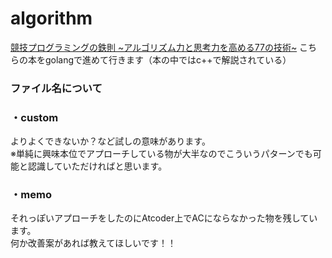 # algorithm

[競技プログラミングの鉄則 ~アルゴリズム力と思考力を高める77の技術~](https://www.amazon.co.jp/%E7%AB%B6%E6%8A%80%E3%83%97%E3%83%AD%E3%82%B0%E3%83%A9%E3%83%9F%E3%83%B3%E3%82%B0%E3%81%AE%E9%89%84%E5%89%87-%E3%82%A2%E3%83%AB%E3%82%B4%E3%83%AA%E3%82%BA%E3%83%A0%E5%8A%9B%E3%81%A8%E6%80%9D%E8%80%83%E5%8A%9B%E3%82%92%E9%AB%98%E3%82%81%E3%82%8B77%E3%81%AE%E6%8A%80%E8%A1%93-Compass-Books%E3%82%B7%E3%83%AA%E3%83%BC%E3%82%BA-%E7%B1%B3%E7%94%B0/dp/483997750X/ref=tmm_pap_swatch_0?_encoding=UTF8&qid=1663982759&sr=8-1)
こちらの本をgolangで進めて行きます（本の中ではc++で解説されている）

### ファイル名について
### ・custom<br>
よりよくできないか？など試しの意味があります。<br>
※単純に興味本位でアプローチしている物が大半なのでこういうパターンでも可能と認識していただければと思います。
### ・memo<br>
それっぽいアプローチをしたのにAtcoder上でACにならなかった物を残しています。<br>
何か改善案があれば教えてほしいです！！